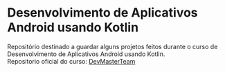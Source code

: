 # Desenvolvimento de Aplicativos Android usando Kotlin

Repositório destinado a guardar alguns projetos feitos durante o curso de Desenvolvimento de Aplicativos Android usando Kotlin. <br />
Repositorio oficial do curso: [DevMasterTeam](https://github.com/DevMasterTeam/Udemy-Andorid-Kotlin)
